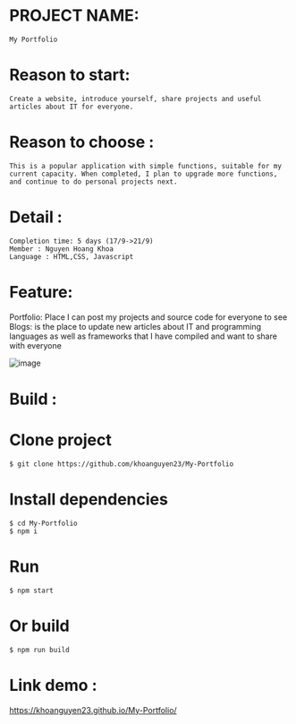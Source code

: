 
# PROJECT NAME: 
    My Portfolio

# Reason to  start: 
    Create a website, introduce yourself, share projects and useful articles about IT for everyone.
# Reason to  choose : 
    This is a popular application with simple functions, suitable for my current capacity. When completed, I plan to upgrade more functions, and continue to do personal projects next.
# Detail :
    Completion time: 5 days (17/9->21/9)
    Member : Nguyen Hoang Khoa 
    Language : HTML,CSS, Javascript
    

# Feature: 
   Portfolio: Place I can post my projects and source code for everyone to see
   Blogs: is the place to update new articles about IT and programming languages as well as frameworks that I have compiled and want to share with everyone
   
 

![image](https://user-images.githubusercontent.com/99740462/184665899-5f1df76d-a4e5-4598-b831-c74e5034a860.png)



# Build :
# Clone project 
    $ git clone https://github.com/khoanguyen23/My-Portfolio
# Install dependencies
    $ cd My-Portfolio
    $ npm i
# Run
    $ npm start
# Or build
    $ npm run build 

# Link demo :
https://khoanguyen23.github.io/My-Portfolio/
